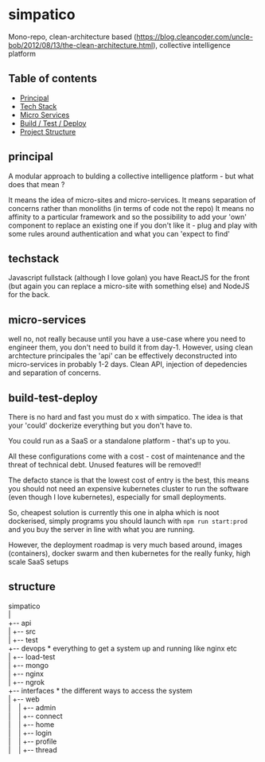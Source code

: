 # simpatico
Mono-repo, clean-architecture based (https://blog.cleancoder.com/uncle-bob/2012/08/13/the-clean-architecture.html), collective intelligence platform

## Table of contents
- [Principal](#principal)
- [Tech Stack](#techstack)
- [Micro Services](#micro-services)
- [Build / Test / Deploy](#build-test-deploy)
- [Project Structure](#structure)


## principal

A modular approach to bulding a collective intelligence platform - but what does that mean ?

It means the idea of micro-sites and micro-services.
It means separation of concerns rather than monoliths (in terms of code not the repo)
It means no affinity to a particular framework and so the possibility to add your 'own' component to replace an existing one if you don't like it - plug and play with some rules around authentication and what you can 'expect to find'

## techstack

Javascript fullstack (although I love golan) you have ReactJS for the front (but again you can replace a micro-site with something else) and NodeJS for the back.

## micro-services

well no, not really because until you have a use-case where you need to engineer them, you don't need to build it from day-1. However, using clean archtecture principales the 'api' can be effectively deconstructed into micro-services in probably 1-2 days. Clean API, injection of depedencies and separation of concerns.

## build-test-deploy

There is no hard and fast you must do x with simpatico. The idea is that your 'could' dockerize everything but you don't have to.

You could run as a SaaS or a standalone platform - that's up to you.

All these configurations come with a cost - cost of maintenance and the threat of technical debt. Unused features will be removed!!

The defacto stance is that the lowest cost of entry is the best, this means you should not need an expensive kubernetes cluster to run the software (even though I love kubernetes), especially for small deployments.

So, cheapest solution is currently this one in alpha which is noot dockerised, simply programs you should launch with `npm run start:prod` and you buy the server in line with what you are running.

However, the deployment roadmap is very much based around, images (containers), docker swarm and then kubernetes for the really funky, high scale SaaS setups

## structure

simpatico  
|  
+-- api  
|   +-- src  
|   +-- test    
+-- devops * everything to get a system up and running like nginx etc  
|   +-- load-test  
|   +-- mongo  
|   +-- nginx  
|   +-- ngrok  
+-- interfaces * the different ways to access the system  
|   +-- web  
|&nbsp;&nbsp;&nbsp;&nbsp;|  +-- admin  
|&nbsp;&nbsp;&nbsp;&nbsp;|  +-- connect  
|&nbsp;&nbsp;&nbsp;&nbsp;|  +-- home  
|&nbsp;&nbsp;&nbsp;&nbsp;|  +-- login  
|&nbsp;&nbsp;&nbsp;&nbsp;|  +-- profile  
|&nbsp;&nbsp;&nbsp;&nbsp;|  +-- thread  

